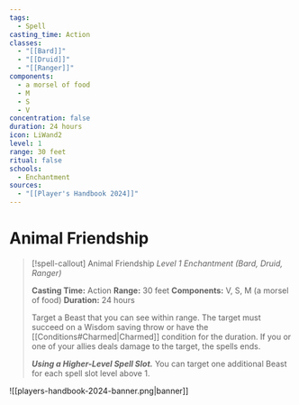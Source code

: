 ```yaml
---
tags:
  - Spell
casting_time: Action
classes:
  - "[[Bard]]"
  - "[[Druid]]"
  - "[[Ranger]]"
components:
  - a morsel of food
  - M
  - S
  - V
concentration: false
duration: 24 hours
icon: LiWand2
level: 1
range: 30 feet
ritual: false
schools:
  - Enchantment
sources:
  - "[[Player's Handbook 2024]]"
---
```


# Animal Friendship

>[!spell-callout] Animal Friendship
>_Level 1 Enchantment (Bard, Druid, Ranger)_
>
>**Casting Time:** Action
>**Range:** 30 feet
>**Components:** V, S, M (a morsel of food)
>**Duration:** 24 hours
>
>Target a Beast that you can see within range. The target must succeed on a Wisdom saving throw or have the [[Conditions#Charmed\|Charmed]] condition for the duration. If you or one of your allies deals damage to the target, the spells ends.
>
>**_Using a Higher-Level Spell Slot._** You can target one additional Beast for each spell slot level above 1.


![[players-handbook-2024-banner.png|banner]]
